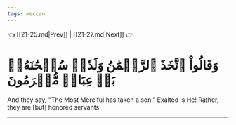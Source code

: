 ```yaml
---
tags: meccan
---
```


👈 [[21-25.md|Prev]] | [[21-27.md|Next]] 👉

# وَقَالُواْ ٱتَّخَذَ ٱلرَّحۡمَٰنُ وَلَدٗاۗ سُبۡحَٰنَهُۥۚ بَلۡ عِبَادٞ مُّكۡرَمُونَ

And they say, "The Most Merciful has taken a son." Exalted is He! Rather, they are [but] honored servants

---


